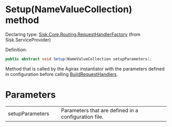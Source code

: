 <!--

Copyrights 2023 Sisk Framework - CypherPotato
Published under MIT license

!!! DO NOT EDIT THIS FILE !!!
This file was generated by a tool in the Sisk package. To edit the information in this documentation,
edit the XML documentation present in the Sisk source code.

-->


# Setup(NameValueCollection) method

Declaring type: [Sisk.Core.Routing.RequestHandlerFactory](/read?q=/contents/spec/Sisk.Core.Routing.RequestHandlerFactory.md) (from Sisk.ServiceProvider)


Definition:

```cs
public abstract void Setup(NameValueCollection setupParameters);
```

Method that is called by the Agirax instantiator with the parameters defined in configuration before calling <a href="/read?q=/contents/spec/Sisk.Core.Routing.RequestHandlerFactory.md">BuildRequestHandlers</a>.


# Parameters

<table>
    <tbody>
<tr>
    <td width="33%">setupParameters</td>
    <td>Parameters that are defined in a configuration file.</td>
</tr>
    </tbody>
</table>
